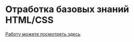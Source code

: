 # Отработка базовых знаний HTML/CSS

[Работу можете посмотреть здесь](https://alllekseev.github.io/resume/)
